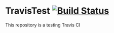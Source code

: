 TravisTest [![Build Status](https://travis-ci.org/mohammedari/TravisTest.png?branch=master)](https://travis-ci.org/mohammedari/TravisTest)
==========

This repository is a testing Travis CI
